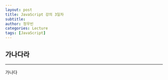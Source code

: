 ```yaml
---
layout: post
title: JavaScript 강의 3일차
subtitle:
author: 정우빈
categories: Lecture
tags: [JavaScript]
---
```


## 가나다라

---

가나다